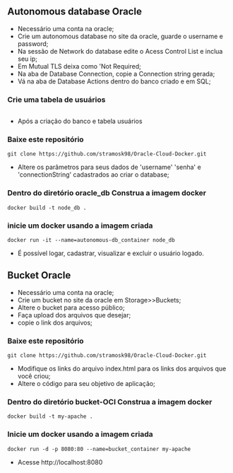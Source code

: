 ## Autonomous database Oracle

- Necessário uma conta na oracle;
- Crie um autonomous database no site da oracle, guarde o username e password;
- Na sessão de Network do database edite o Acess Control List e inclua seu ip;
- Em Mutual TLS deixa como 'Not Required;
- Na aba de Database Connection, copie a Connection string gerada;
- Vá na aba de Database Actions dentro do banco criado e em SQL;

### Crie uma tabela de usuários 
``` CREATE TABLE usuarios ( id NUMBER GENERATE BY DEFAULT ON NULL AS IDENTIFY, nome VARCHAR(100), senha VARCHAR(20), telefone VARCHAR(20), email VARCHAR(100) )
```

- Após a criação do banco e tabela usuários

### Baixe este repositório
``` git clone https://github.com/stramosk98/Oracle-Cloud-Docker.git ```

- Altere os parâmetros para seus dados de 'username' 'senha' e 'connectionString' cadastrados ao criar o database;

### Dentro do diretório oracle_db Construa a imagem docker 
``` docker build -t node_db . ```

### inicie um docker usando a imagem criada 
``` docker run -it --name=autonomous-db_container node_db ```

- É possível logar, cadastrar, visualizar e excluir o usuário logado.


## Bucket Oracle

- Necessário uma conta na oracle;
- Crie um bucket no site da oracle em Storage>>Buckets;
- Altere o bucket para acesso público;
- Faça upload dos arquivos que desejar;
- copie o link dos arquivos;

### Baixe este repositório
``` git clone https://github.com/stramosk98/Oracle-Cloud-Docker.git ```

- Modifique os links do arquivo index.html para os links dos arquivos que você criou;
- Altere o código para seu objetivo de aplicação;

### Dentro do diretório bucket-OCI Construa a imagem docker 
``` docker build -t my-apache . ```

### Inicie um docker usando a imagem criada 
``` docker run -d -p 8080:80 --name=bucket_container my-apache ```

- Acesse http://localhost:8080




